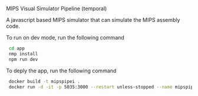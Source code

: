 MIPS Visual Simulator Pipeline (temporal)


A javascript based MIPS simulator that can simulate the MIPS assembly code. 

To run on dev mode, run the following command
```bash
 cd app
 nmp install
 npm run dev 
```

To deply the app, run the following command
```bash
 docker build -t mipspipei .
 docker run -d -it -p 5035:3000 --restart unless-stopped --name mipspipe mipspipei